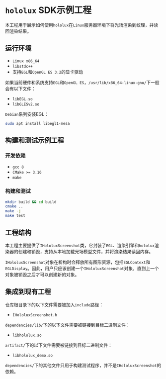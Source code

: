 # `hololux` SDK示例工程

本工程用于展示如何使用`hololux`在`Linux`服务器环境下将光场渲染到纹理，并读回渲染结果。

## 运行环境

- `Linux x86_64`
- `libstdc++`
- 支持`EGL`和`OpenGL ES 3.2`的显卡驱动

如果当前硬件和系统支持`EGL`和`OpenGL ES`，`/usr/lib/x86_64-linux-gnu/`下一般会有以下文件：
- `libEGL.so`
- `libGLESv2.so`

`Debian`系列安装EGL：
```bash
sudo apt install libegl1-mesa
```

## 构建和测试示例工程

### 开发依赖

- `gcc 8`
- `CMake >= 3.16`
- `make`

### 构建和测试

```bash
mkdir build && cd build
cmake ..
make -j
make test
```

## 工程结构

本工程主要提供了`IHololuxScreenshot`类，它封装了`EGL`、渲染引擎和`hololux`渲染器的创建和销毁，支持从本地加载光场模型文件，并将渲染结果读回内存。

`IHololuxScreenshot`对象在析构时会释放所有图形资源，包括`EGLContext`和`EGLDisplay`。因此，用户只应该创建一个`IHololuxScreenshot`对象，直到上一个对象被销毁之后才可以创建新的对象。

## 集成到现有工程

仓库根目录下的以下文件需要被加入`include`路径：

- `IHololuxScreenshot.h`

`dependencies/lib/`下的以下文件需要被链接到目标二进制文件：

- `libhololux.so`

`artifact/`下的以下文件需要被链接到目标二进制文件：

- `libhololux_demo.so`

`dependencies/`下的其他文件只用于构建测试程序，并不是`IHololuxScreenshot`的依赖。
